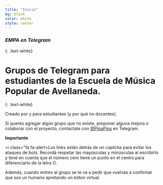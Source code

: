 ```yaml
---
title: "Inicio"
bg: black
color: white
style: center
---
```


### *EMPA en Telegram*
{: .text-white}


<span class="fa-stack circle" style="font-size:100px">
  <i class="fa fa-circle fa-stack-1x text-white"></i>
  <i class="fab fa-telegram fa-stack-1x text-blue"></i>
</span>

# Grupos de Telegram para estudiantes de la Escuela de Música Popular de Avellaneda.
{: .text-white}


Creado por y para estudiantes (y por qué no docentes). 

Si querés agregar algún grupo que no existe, proponer alguna mejora o colaborar con el proyecto, contactate con [@PipaPips](https://t.me/PipaPips) en Telegram.



**Importante**

  <i class="fa fa-alert></i>Los links están detrás de un captcha para evitar los ataques de bots. Recordá respetar las mayúsculas y minúsculas al escribirlo y tené en cuenta que el número cero tiene un punto en el centro para diferenciarlo de la letra O.

Además, cuando entres al grupo se te va a pedir que vuelvas a confirmar que sos un humano apretando un bóton virtual. 





